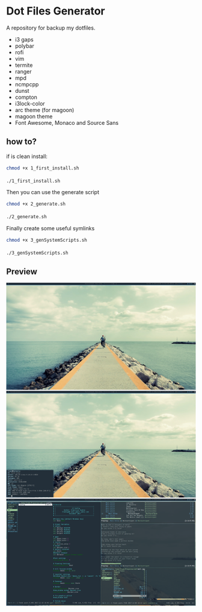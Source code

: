# Dot Files Generator
A repository for backup my dotfiles. 

* i3 gaps
* polybar
* rofi
* vim
* termite
* ranger
* mpd 
* ncmpcpp
* dunst 
* compton 
* i3lock-color
* arc theme (for magoon)
* magoon theme
* Font Awesome, Monaco and Source Sans

## how to?
if is clean install:
```bash
chmod +x 1_first_install.sh

./1_first_install.sh
```
Then you can use the generate script 

```bash
chmod +x 2_generate.sh

./2_generate.sh
```
Finally create some useful symlinks

```bash
chmod +x 3_genSystemScripts.sh

./3_genSystemScripts.sh
```
## Preview

![clean](screens/1.png?raw=true "Clean")
![Information](screens/2.png?raw=true "Information")
![Fake Dirty](screens/3.png?raw=true "Fake Dirty")


